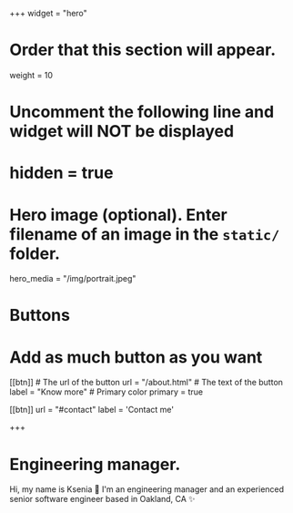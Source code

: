 +++
widget = "hero"
# Order that this section will appear.
weight = 10

# Uncomment the following line and widget will NOT be displayed
# hidden = true

# Hero image (optional). Enter filename of an image in the `static/` folder.
hero_media = "/img/portrait.jpeg"

# Buttons
# Add as much button as you want
[[btn]]
	# The url of the button
  url = "/about.html"
	# The text of the button
  label = "Know more"
	# Primary color
	primary = true

[[btn]]
  url = "#contact"
  label = 'Contact me'

+++

# Engineering manager.

Hi, my name is Ksenia 👋
I'm an engineering manager and an experienced senior software engineer based in Oakland, CA ✨